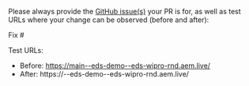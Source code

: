 Please always provide the [GitHub issue(s)](../issues) your PR is for, as well as test URLs where your change can be observed (before and after):

Fix #<gh-issue-id>

Test URLs:
- Before: https://main--eds-demo--eds-wipro-rnd.aem.live/
- After: https://<branch>--eds-demo--eds-wipro-rnd.aem.live/
